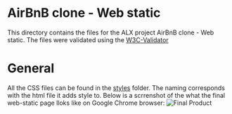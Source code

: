 # AirBnB clone - Web static
This directory contains the files for the ALX project AirBnB clone - Web static. The files were validated using the [W3C-Validator](https://github.com/holbertonschool/W3C-Validator)

# General
All the CSS files can be found in the [styles](https://github.com/PenguinPepper/AirBnB_clone/tree/main/web_static/styles) folder. The naming corresponds with the html file it adds style to.
Below is a scrrenshot of the what the final web-static page lloks like on Google Chrome browser:
![Final Product](https://drive.google.com/uc?export=view&id=10ALWpf3IVI7zVpek1ETYqXU30ueeymbU)
